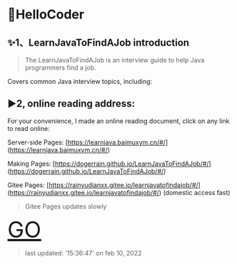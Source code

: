 # 💐HelloCoder

## ✨1、LearnJavaToFindAJob introduction

> The LearnJavaToFindAJob is an interview guide to help Java programmers find a job.

Covers common Java interview topics, including:

## ▶️2, online reading address:

For your convenience, I made an online reading document, click on any link to read online:

Server-side Pages: [https://learnjava.baimuxym.cn/#/] (https://learnjava.baimuxym.cn/#/)

Making Pages: [https://dogerrain.github.io/LearnJavaToFindAJob/#/] (https://dogerrain.github.io/LearnJavaToFindAJob/#/)

Gitee Pages: [https://rainyudianxx.gitee.io/learnjavatofindajob/#/] (https://rainyudianxx.gitee.io/learnjavatofindajob/#/) (domestic access fast)

> Gitee Pages updates slowly

<font style="color:black;font-size:50px;font-weight:2px">[GO](/articles\Knowledge\FinalShell-tutorial.md)</font>

> last updated: '15:36:47' on feb 10, 2022